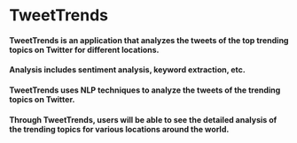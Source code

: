 # TweetTrends

#### TweetTrends is an application that analyzes the tweets of the top trending topics on Twitter for different locations.
#### Analysis includes sentiment analysis, keyword extraction, etc.
#### TweetTrends uses NLP techniques to analyze the tweets of the trending topics on Twitter.
#### Through TweetTrends, users will be able to see the detailed analysis of the trending topics for various locations around the world.